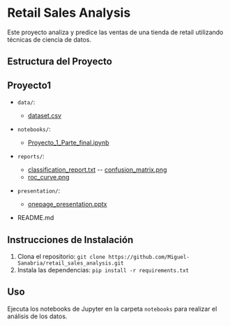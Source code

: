# Retail Sales Analysis

Este proyecto analiza y predice las ventas de una tienda de retail utilizando técnicas de ciencia de datos.

## Estructura del Proyecto

## Proyecto1
- `data/`:
  - [dataset.csv](https://github.com/Miguel-Sanabria/retail_sales_analysis/blob/Parte_final/retail_sales_dataset.csv)
  
- `notebooks/`:
  - [Proyecto_1_Parte_final.ipynb](https://github.com/Miguel-Sanabria/retail_sales_analysis/blob/Parte_final/Proyecto_1_Parte_final_(Core).ipynb)
  
- `reports/`:
  - [classification_report.txt](https://github.com/Miguel-Sanabria/retail_sales_analysis/blob/Parte_final/classification_report.txt)
-- [confusion_matrix.png](https://github.com/Miguel-Sanabria/retail_sales_analysis/blob/Parte_final/confusion_matrix.PNG)
  - [roc_curve.png](https://github.com/Miguel-Sanabria/retail_sales_analysis/blob/Parte_final/roc_curve.png)
  
- `presentation/`:
  - [onepage_presentation.pptx](https://github.com/Miguel-Sanabria/retail_sales_analysis/blob/Parte_final/onepage_presentation.pptx)
  
- README.md

## Instrucciones de Instalación

1. Clona el repositorio: `git clone https://github.com/Miguel-Sanabria/retail_sales_analysis.git`
2. Instala las dependencias: `pip install -r requirements.txt`

## Uso

Ejecuta los notebooks de Jupyter en la carpeta `notebooks` para realizar el análisis de los datos.
